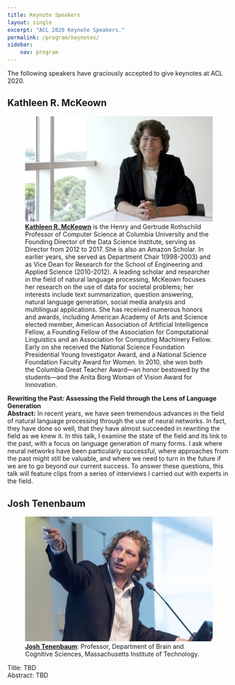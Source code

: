 ```yaml
---
title: Keynote Speakers
layout: single
excerpt: "ACL 2020 Keynote Speakers."
permalink: /program/keynotes/
sidebar: 
    nav: program
---
```


The following speakers have graciously accepted to give keynotes at ACL 2020.

## Kathleen R. McKeown

<figure>
  <a href="http://www1.cs.columbia.edu/~kathy/"><img src="/assets/images/keynotes/kathleen.jpg"></a>
  <figcaption><strong><a href="http://www1.cs.columbia.edu/~kathy/">Kathleen R. McKeown</a></strong> is the Henry and Gertrude Rothschild Professor of Computer Science at Columbia University and the Founding Director of the Data Science Institute, serving as Director from 2012 to 2017. She is also an Amazon Scholar. In earlier years, she served as Department Chair 1(998-2003) and as Vice Dean for Research for the School of Engineering and Applied Science (2010-2012). A leading scholar and researcher in the field of natural language processing, McKeown focuses her research on the use of data for societal problems; her interests include text summarization, question answering, natural language generation, social media analysis and multilingual applications. She has received numerous honors and awards, including American Academy of Arts and Science elected member, American Association of Artificial Intelligence Fellow, a Founding Fellow of the Association for Computational Linguistics and an Association for Computing Machinery Fellow. Early on she received the National Science Foundation Presidential Young Investigator Award, and a National Science Foundation Faculty Award for Women. In 2010, she won both the Columbia Great Teacher Award—an honor bestowed by the students—and the Anita Borg Woman of Vision Award for Innovation.</figcaption>
</figure>
<b>Rewriting the Past: Assessing the Field through the Lens of Language Generation </b> <br/>
<b>Abstract:</b> In recent years, we have seen tremendous advances in the field of natural language processing through the use of neural networks. In fact, they have done so well, that they have almost succeeded in rewriting the field as we knew it. In this talk, I examine the state of the field and its link to the past, with a focus on language generation of many forms. I ask where neural networks have been particularly successful, where approaches from the past might still be valuable, and where we need to turn in the future if we are to go beyond our current success. To answer these questions, this talk will feature clips from a series of interviews I carried out with experts in the field.

## Josh Tenenbaum
<figure>
  <a href="https://web.mit.edu/cocosci/josh.html"><img src="/assets/images/keynotes/josh.jpg"></a>
  <figcaption><strong><a href="https://web.mit.edu/cocosci/josh.html">Josh Tenenbaum</a></strong>: Professor, Department of Brain and Cognitive Sciences, Massachusetts Institute of Technology.</figcaption>
</figure>

Title: TBD <br/>
Abstract: TBD



